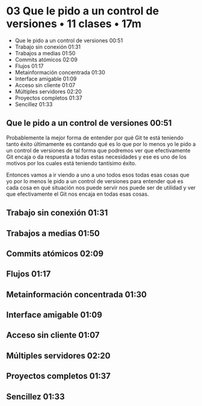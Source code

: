 # 03 Que le pido a un control de versiones • 11 clases • 17m

* Que le pido a un control de versiones 00:51
* Trabajo sin conexión 01:31
* Trabajos a medias 01:50
* Commits atómicos 02:09
* Flujos 01:17
* Metainformación concentrada 01:30
* Interface amigable 01:09
* Acceso sin cliente 01:07
* Múltiples servidores 02:20
* Proyectos completos 01:37
* Sencillez 01:33

## Que le pido a un control de versiones 00:51

Probablemente la mejor forma de entender por qué Git te está teniendo tanto éxito últimamente es contando qué es lo que por lo menos yo le pido a un control de versiones de tal forma que podremos ver que efectivamente Git encaja o da respuesta a todas estas necesidades y ese es uno de los motivos por los cuales está teniendo tantísimo éxito.

Entonces vamos a ir viendo a uno a uno todos esos todas esas cosas que yo por lo menos le pido a un 
control de versiones para entender qué es cada cosa en qué situación nos puede servir nos puede ser 
de utilidad y ver que efectivamente el Git nos encaja en todas esas cosas.

## Trabajo sin conexión 01:31
## Trabajos a medias 01:50
## Commits atómicos 02:09
## Flujos 01:17
## Metainformación concentrada 01:30
## Interface amigable 01:09
## Acceso sin cliente 01:07
## Múltiples servidores 02:20
## Proyectos completos 01:37
## Sencillez 01:33
